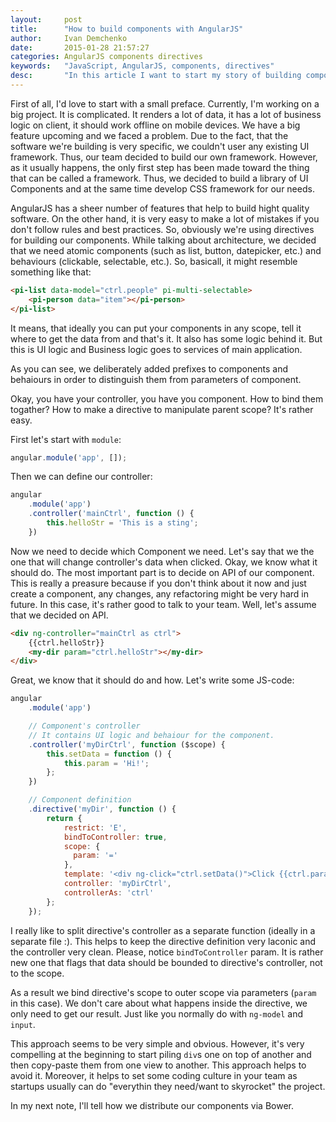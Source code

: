 ```yaml
---
layout:     post
title:      "How to build components with AngularJS"
author:     Ivan Demchenko
date:       2015-01-28 21:57:27
categories: AngularJS components directives
keywords:   "JavaScript, AngularJS, components, directives"
desc:       "In this article I want to start my story of building components with AngularJS"
---
```

First of all, I'd love to start with a small preface. Currently, I'm working on a big project. It is complicated. It renders a lot of data, it has a lot of business logic on client, it should work offline on mobile devices. We have a big feature upcoming and we faced a problem. Due to the fact, that the software we're building is very specific, we couldn't user any existing UI framework. Thus, our team decided to build our own framework. However, as it usually happens, the only first step has been made toward the thing that can be called a framework. Thus, we decided to build a library of UI Components and at the same time develop CSS framework for our needs.

AngularJS has a sheer number of features that help to build hight quality software. On the other hand, it is very easy to make a lot of mistakes if you don't follow rules and best practices. So, obviously we're using directives for building our components. While talking about architecture, we decided that we need atomic components (such as list, button, datepicker, etc.) and behaviours (clickable, selectable, etc.). So, basicall, it might resemble something like that:

```html
<pi-list data-model="ctrl.people" pi-multi-selectable>
    <pi-person data="item"></pi-person>
</pi-list>
```

It means, that ideally you can put your components in any scope, tell it where to get the data from and that's it. It also has some logic behind it. But this is UI logic and Business logic goes to services of main application.

As you can see, we deliberately added prefixes to components and behaiours in order to distinguish them from parameters of component.

Okay, you have your controller, you have you component. How to bind them togather? How to make a directive to manipulate parent scope? It's rather easy.

First let's start with `module`:

```js
angular.module('app', []);
```

Then we can define our controller:

```js
angular
    .module('app')
    .controller('mainCtrl', function () {
        this.helloStr = 'This is a sting';
    })

```

Now we need to decide which Component we need. Let's say that we the one that will change controller's data when clicked. Okay, we know what it should do. The most important part is to decide on API of our component. This is really a preasure because if you don't think about it now and just create a component, any changes, any refactoring might be very hard in future. In this case, it's rather good to talk to your team. Well, let's assume that we decided on API.

```html
<div ng-controller="mainCtrl as ctrl">
    {{ctrl.helloStr}}
    <my-dir param="ctrl.helloStr"></my-dir>
</div>
```

Great, we know that it should do and how. Let's write some JS-code:

```js
angular
    .module('app')

    // Component's controller
    // It contains UI logic and behaiour for the component.
    .controller('myDirCtrl', function ($scope) {
        this.setData = function () {
            this.param = 'Hi!';
        };
    })

    // Component definition
    .directive('myDir', function () {
        return {
            restrict: 'E',
            bindToController: true,
            scope: {
              param: '='
            },
            template: '<div ng-click="ctrl.setData()">Click {{ctrl.param}}</div>',
            controller: 'myDirCtrl',
            controllerAs: 'ctrl'
        };
    });
```

I really like to split directive's controller as a separate function (ideally in a separate file :). This helps to keep the directive definition very laconic and the controller very clean. Please, notice `bindToController` param. It is rather new one that flags that data should be bounded to directive's controller, not to the scope.

As a result we bind directive's scope to outer scope via parameters (`param` in this case). We don't care about what happens inside the directive, we only need to get our result. Just like you normally do with `ng-model` and `input`.

This approach seems to be very simple and obvious. However, it's very compelling at the beginning to start piling `div`s one on top of another and then copy-paste them from one view to another. This approach helps to avoid it. Moreover, it helps to set some coding culture in your team as startups usually can do "everythin they need/want to skyrocket" the project.

In my next note, I'll tell how we distribute our components via Bower.